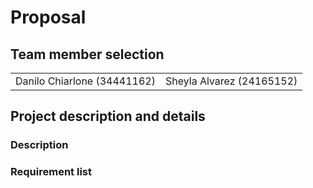 # Proposal

## Team member selection
<table><tr><td>Danilo Chiarlone (34441162)</td><td>Sheyla Alvarez (24165152)</td></tr></table>

## Project description and details

### Description

### Requirement list
